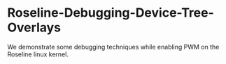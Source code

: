 # Roseline-Debugging-Device-Tree-Overlays
We demonstrate some debugging techniques while enabling PWM on the Roseline linux kernel.

